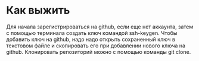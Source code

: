 # Как выжить
Для начала зарегистрироваться на github, если еще нет аккаунта, затем с помощью терминала создать ключ командой ssh-keygen.
Чтобы добавить ключ на github, надо надо открыть сохраненный ключ в текстовом файле и скопировать его при добавлении нового ключа на github.
Клонировать репозиторий можно с помощью команды git clone. 
